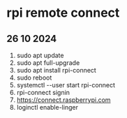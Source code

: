 # rpi remote connect

## 26 10 2024

1. sudo apt update
2. sudo apt full-upgrade
3. sudo apt install rpi-connect
4. sudo reboot
5. systemctl --user start rpi-connect
6. rpi-connect signin
7. https://connect.raspberrypi.com
8. loginctl enable-linger

   
